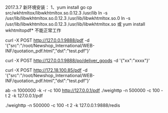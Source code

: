 2017.3.7
新环境安装：
1、yum install go
cp src/wkhtmltox/libwkhtmltox.so.0.12.3 /usr/lib
ln -s /usr/lib/libwkhtmltox.so.0.12.3 /usr/lib/libwkhtmltox.so.0
ln -s /usr/lib/libwkhtmltox.so.0.12.3 /usr/lib/libwkhtmltox.so
或
yum install wkhtmltopdf* 不能正常工作

curl -X POST http://127.0.0.1:9888/pdf -d '{"src":"/root/Newshop_International/WEB-INF/quotation_pdf.html","dst":"test.pdf"}'

curl -X POST http://127.0.0.1:9888/po/deliver_goods -d '{"xx":"xxxx"}'




curl -X POST http://172.18.100.85/pdf -d '{"src":"/root/Newshop_International/WEB-INF/quotation_pdf.html","dst":"test.pdf"}'

ab -n 1000000 -k -r -c 100 http://127.0.0.1/pdf
./weighttp -n 500000 -c 100 -t 2 -k 127.0.0.1/pdf

./weighttp -n 500000 -c 100 -t 2 -k 127.0.0.1:9888/redis